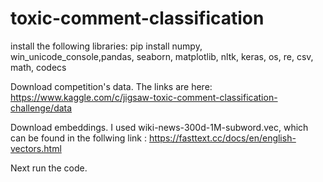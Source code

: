 # toxic-comment-classification

install the following libraries:
pip install numpy, win_unicode_console,pandas, seaborn, matplotlib, nltk, keras, os, re, csv, math, codecs


Download competition's data. The links are here: https://www.kaggle.com/c/jigsaw-toxic-comment-classification-challenge/data


Download embeddings. I used wiki-news-300d-1M-subword.vec, which can be found in the follwing link : https://fasttext.cc/docs/en/english-vectors.html


Next run the code.
